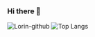 ### Hi there 👋

<!--
**LinHanlove/LinHanlove** is a ✨ _special_ ✨ repository because its `README.md` (this file) appears on your GitHub profile.

Here are some ideas to get you started:

- 🔭 I’m currently working on ...
- 🌱 I’m currently learning ...
- 👯 I’m looking to collaborate on ...
- 🤔 I’m looking for help with ...
- 💬 Ask me about ...
- 📫 How to reach me: ...
- 😄 Pronouns: ...
- ⚡ Fun fact: ...
-->
![Lorin-github](https://github-readme-stats.vercel.app/api?username=LinHanlove&theme=cobalt)
![Top Langs](https://github-readme-stats.vercel.app/api/top-langs/?username=LinHanlove&layout=compact)
